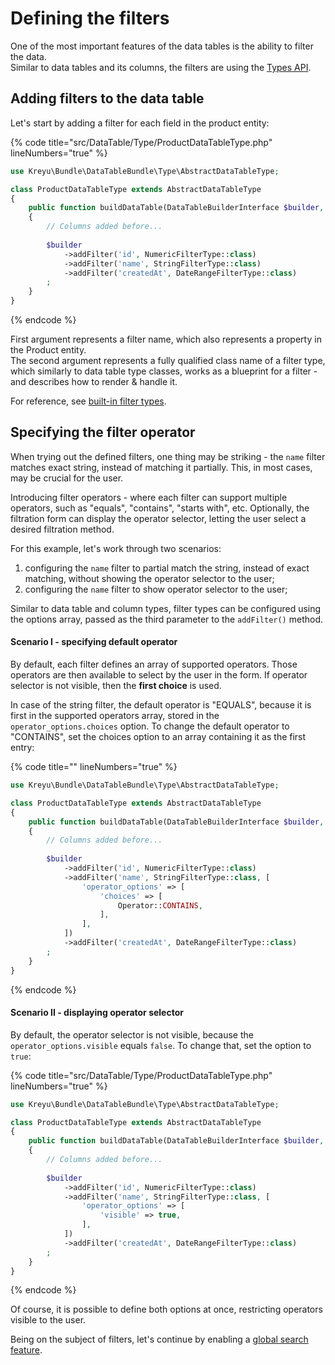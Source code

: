 # Defining the filters

One of the most important features of the data tables is the ability to filter the data.\
Similar to data tables and its columns, the filters are using the [Types API](../philosophy/understanding-the-types-api.md).

## Adding filters to the data table

Let's start by adding a filter for each field in the product entity:

{% code title="src/DataTable/Type/ProductDataTableType.php" lineNumbers="true" %}
```php
use Kreyu\Bundle\DataTableBundle\Type\AbstractDataTableType;

class ProductDataTableType extends AbstractDataTableType
{
    public function buildDataTable(DataTableBuilderInterface $builder, array $options): void
    {
        // Columns added before...
        
        $builder
            ->addFilter('id', NumericFilterType::class)
            ->addFilter('name', StringFilterType::class)
            ->addFilter('createdAt', DateRangeFilterType::class)
        ;
    }
}
```
{% endcode %}

First argument represents a filter name, which also represents a property in the Product entity.\
The second argument represents a fully qualified class name of a filter type, which similarly to data table type classes, works as a blueprint for a filter - and describes how to render & handle it.

For reference, see [built-in filter types](../reference/filters/types.md).

## Specifying the filter operator

When trying out the defined filters, one thing may be striking - the `name` filter matches exact string, instead of matching it partially. This, in most cases, may be crucial for the user.

Introducing filter operators - where each filter can support multiple operators, such as "equals", "contains", "starts with", etc. Optionally, the filtration form can display the operator selector, letting the user select a desired filtration method.

For this example, let's work through two scenarios:

1. configuring the `name` filter to partial match the string, instead of exact matching, without showing the operator selector to the user;
2. configuring the `name` filter to show operator selector to the user;

Similar to data table and column types, filter types can be configured using the options array, passed as the third parameter to the `addFilter()` method.&#x20;

#### **Scenario I - specifying default operator**

By default, each filter defines an array of supported operators. Those operators are then available to select by the user in the form. If operator selector is not visible, then the **first choice** is used.&#x20;

In case of the string filter, the default operator is "EQUALS", because it is first in the supported operators array, stored in the `operator_options.choices` option. To change the default operator to "CONTAINS", set the choices option to an array containing it as the first entry:

{% code title="" lineNumbers="true" %}
```php
use Kreyu\Bundle\DataTableBundle\Type\AbstractDataTableType;

class ProductDataTableType extends AbstractDataTableType
{
    public function buildDataTable(DataTableBuilderInterface $builder, array $options): void
    {
        // Columns added before...
        
        $builder
            ->addFilter('id', NumericFilterType::class)
            ->addFilter('name', StringFilterType::class, [
                'operator_options' => [
                    'choices' => [
                        Operator::CONTAINS,
                    ],
                ],
            ])
            ->addFilter('createdAt', DateRangeFilterType::class)
        ;
    }
}
```
{% endcode %}

#### Scenario II - displaying operator selector

By default, the operator selector is not visible, because the `operator_options.visible` equals `false`. To change that, set the option to `true`:

{% code title="src/DataTable/Type/ProductDataTableType.php" lineNumbers="true" %}
```php
use Kreyu\Bundle\DataTableBundle\Type\AbstractDataTableType;

class ProductDataTableType extends AbstractDataTableType
{
    public function buildDataTable(DataTableBuilderInterface $builder, array $options): void
    {
        // Columns added before...
        
        $builder
            ->addFilter('id', NumericFilterType::class)
            ->addFilter('name', StringFilterType::class, [
                'operator_options' => [
                    'visible' => true,
                ],
            ])
            ->addFilter('createdAt', DateRangeFilterType::class)
        ;
    }
}
```
{% endcode %}

Of course, it is possible to define both options at once, restricting operators visible to the user.

Being on the subject of filters, let's continue by enabling a [global search feature](enabling-global-search.md).
